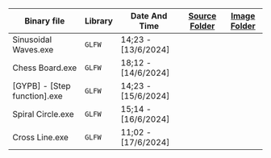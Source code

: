 | Binary file                                 | Library  | Date And Time        | [Source Folder](https://github.com/hxajk/30mins-project/tree/master/OpenGL/Arts/src) |[Image Folder](https://github.com/hxajk/30mins-project/tree/master/OpenGL/Arts/img)|
|---------------------------------------------|----------|----------------------|---------------------------------------------------------------------------------------|--------------------------------------------------------------------------------------------|
|  Sinusoidal Waves.exe                       | `GLFW`   |  14;23 - [13/6/2024] |                                                                                       |                                                                                            |
|  Chess Board.exe                            | `GLFW`   |  18;12 - [14/6/2024] |                                                                                       |                                                                                            |
|  [GYPB] - [Step function].exe               | `GLFW`   |  14;23 - [15/6/2024] |                                                                                       |                                                                                            |
|  Spiral Circle.exe                          | `GLFW`   |  15;14 - [16/6/2024] |                                                                                       |                                                                                            |
|  Cross Line.exe                             | `GLFW`   |  11;02 - [17/6/2024] |                                                                                       |                                                                                            |
